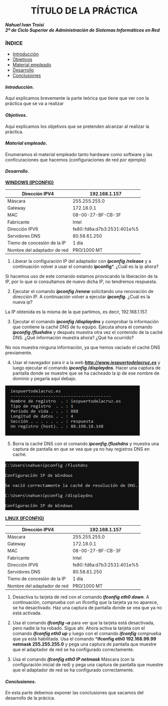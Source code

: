 
<center>

# TÍTULO DE LA PRÁCTICA


</center>

***Nahuel Ivan Troisi*** <br>
***2º de Ciclo Superior de Administración de Sistemas Informáticos en Red*** 

### ÍNDICE

+ [Introducción](#id1)
+ [Objetivos](#id2)
+ [Material empleado](#id3)
+ [Desarrollo](#id4)
+ [Conclusiones](#id5)


#### ***Introducción***. <a name="id1"></a>

Aquí explicamos brevemente la parte teórica que tiene que ver con la práctica que se va a realizar

#### ***Objetivos***. <a name="id2"></a>

Aquí explicamos los objetivos que se pretenden alcanzar al realizar la práctica.

#### ***Material empleado***. <a name="id3"></a>

Enumeramos el material empleado tanto hardware como software y las conficuraciones que hacemos (configuraciones de red por ejemplo) 

#### ***Desarrollo***. <a name="id4"></a>



__<ins> WINDOWS (IPCONFIG) </ins>__


| Dirección IPV4              	| 192.168.1.157               	|
|-----------------------------	|-----------------------------	|
| Máscara                     	| 255.255.255.0               	|
| Gateway                     	| 172.18.0.1                  	|
| MAC                         	| 08-00-27-BF-CB-3F           	|
| Fabricante                  	| Intel                       	|
| Dirección IPV6              	| fe80::fd6a:d7b3:2531:401e%5 	|
| Servidores DNS              	| 80.58.61.250                	|
| Tiemo de concesión de la IP 	| 1 día                       	|
| Nombre del adaptador de red 	| PRO/1000 MT                 	|

1. Liberar la configuración IP del adaptador con ***ipconfig /release*** y a continuación volver a usar el
comando **ipconfig***.
¿Cuál es la ip ahora?

Si hacemos uso de este comando estamos provocando la liberación de la IP, por lo que si consultamos de nuevo dicha IP, no tendremos respuesta. 

2. Ejecutar el comando ***ipconfig /renew*** solicitando una renovación de dirección IP. A continuación
volver a ejecutar ***ipconfig***. ¿Cuál es la nueva ip?

La IP obtenida es la misma de la que partimos, es decir, 192.168.1.157. 

3. Ejecutar el comando ***ipconfig /displaydns*** y comprobar la información que contiene la caché DNS
de tu equipo. Ejecuta ahora el comando ***ipconfig /flushdns*** y después muestra otra vez el
contenido de la caché DNS. ¿Qué información muestra ahora? ¿Qué ha ocurrido?

No nos muestra ninguna información, ya que hemos vaciado el caché DNS previamente. 

4. Usar el navegador para ir a la web ***http://www.iespuertodelacruz.es*** y luego ejecutar el comando
***ipconfig /displaydns***. Hacer una captura de pantalla donde se muestre que se ha cacheado la ip de
ese nombre de dominio y pegarla aquí debajo.

![](https://github.com/Nahuel-Troisi/pni29_nahuel/blob/main/ut005/a1/1.png)

5. Borra la caché DNS con el comando ***ipconfig /flushdns*** y muestra una captura de pantalla en que
se vea que ya no hay registros DNS en caché.

![](https://github.com/Nahuel-Troisi/pni29_nahuel/blob/main/ut005/a1/2.png)


__<ins> LINUX (IFCONFIG)</ins>__


| Dirección IPV4              	| 192.168.1.157               	|
|-----------------------------	|-----------------------------	|
| Máscara                     	| 255.255.255.0                	|
| Gateway                     	| 172.18.0.1                  	|
| MAC                         	| 08-00-27-BF-CB-3F           	|
| Fabricante                  	| Intel                       	|
| Dirección IPV6              	| fe80::fd6a:d7b3:2531:401e%5 	|
| Servidores DNS              	| 80.58.61.250                	|
| Tiemo de concesión de la IP 	| 1 día                       	|
| Nombre del adaptador de red 	| PRO/1000 MT                 	|

1. Desactiva tu tarjeta de red con el comando ***ifconfig eth0 down***. A continuación, comprueba con un
ifconfig que la tarjeta ya no aparece, se ha desactivado. Haz una captura de pantalla donde se vea
que ya no está activada.

2. Usa el comando ***ifconfig –a*** para ver que la tarjeta está desactivada, pero nadie la ha robado. Sigue
ahí.
Ahora activa la tarjeta con el comando ***ifconfig eth0 up*** y luego con el comando ***ifconfig***
comprueba que ya está habilitada.
Usa el comando ***ifconfig eth0 192.168.99.99 netmask 255.255.255.0** y pega una captura de
pantalla que muestre que el adaptador de red se ha configurado correctamente.

3. Usa el comando ***ifconfig eth0 IP netmask*** Máscara (con la configuración inicial de red) y pega una
captura de pantalla que muestre que el adaptador de red se ha configurado correctamente.







#### ***Conclusiones***. <a name="id5"></a>

En esta parte debemos exponer las conclusiones que sacamos del desarrollo de la prácica.
